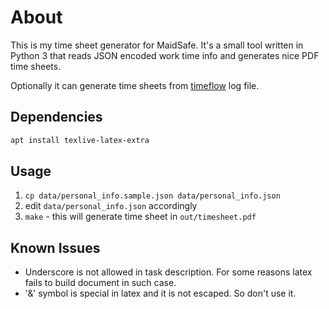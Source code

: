 # About

This is my time sheet generator for MaidSafe.
It's a small tool written in Python 3 that reads JSON encoded work time info
and generates nice PDF time sheets.

Optionally it can generate time sheets from
[timeflow](https://github.com/trimailov/timeflow) log file.

## Dependencies

```bash
apt install texlive-latex-extra
```

## Usage

1. `cp data/personal_info.sample.json data/personal_info.json`
2. edit `data/personal_info.json` accordingly
3. `make` - this will generate time sheet in `out/timesheet.pdf`

## Known Issues

* Underscore is not allowed in task description. For some reasons latex fails
  to build document in such case.
* '&' symbol is special in latex and it is not escaped. So don't use it.
